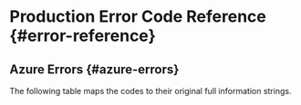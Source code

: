 <script setup>
import { ref, onMounted } from 'vue'
import { data } from './errors.data.mts'
import ErrorsTable from './ErrorsTable.vue'

const highlight = ref()
onMounted(() => {
  highlight.value = location.hash.slice(1)
})
</script>

# Production Error Code Reference {#error-reference}

## Azure Errors {#azure-errors}

The following table maps the codes to their original full information strings.

<ErrorsTable kind="azure" :errors="data.azure_response" :highlight="highlight" />
